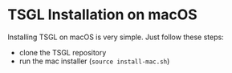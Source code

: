 # TSGL Installation on macOS

Installing TSGL on macOS is very simple. Just follow these steps:

* clone the TSGL repository
* run the mac installer (`source install-mac.sh`)
